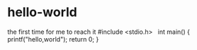 # hello-world
the first time for me to reach it
#include <stdio.h>   
int main()
{
printf("hello,world");
return 0;
}
